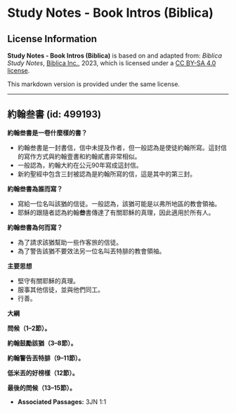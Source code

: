# Study Notes - Book Intros (Biblica)

## License Information

**Study Notes - Book Intros (Biblica)** is based on and adapted from: _Biblica Study Notes_, [Biblica Inc.](https://www.biblica.com/), 2023, which is licensed under a [CC BY-SA 4.0 license](https://creativecommons.org/licenses/by-sa/4.0/legalcode.en).

This markdown version is provided under the same license.



--------------------------------

## 約翰叁書 (id: 499193)

**約翰叁書是一卷什麼樣的書？**

* 約翰叁書是一封書信，信中未提及作者，但一般認為是使徒約翰所寫。這封信的寫作方式與約翰壹書和約翰貳書非常相似。
* 一般認為，約翰大約在公元90年寫成這封信。
* 新約聖經中包含三封被認為是約翰所寫的信，這是其中的第三封。

**約翰叁書為誰而寫？**

* 寫給一位名叫該猶的信徒。一般認為，該猶可能是以弗所地區的教會領袖。
* 耶穌的跟隨者認為約翰**叁**書傳達了有關耶穌的真理，因此適用於所有人。

**約翰叁書為何而寫？**

* 為了請求該猶幫助一些作客旅的信徒。
* 為了警告該猶不要效法另一位名叫丟特腓的教會領袖。

**主要思想**

* 堅守有關耶穌的真理。
* 服事其他信徒，並與他們同工。
* 行善。

**大綱**

**問候（1–2節）。**

**約翰鼓勵該猶（3–8節）。**

**約翰警告丟特腓（9–11節）。**

**低米丟的好榜樣（12節）。**

**最後的問候（13–15節）。**

* **Associated Passages:** 3JN 1:1


